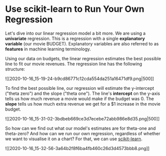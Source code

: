 # Use scikit-learn to Run Your Own Regression

Let's dive into our linear regression model a bit more. We are using a **univariate** regression. This is a regression with a single **explanatory variable** (our movie BUDGET). Explanatory variables are also referred to as **features** in machine learning terminology.

Using our data on budgets, the linear regression estimates the best possible line to fit our movie revenues. The regression line has the following structure:

![[2020-10-16_15-19-24-b9cd86771c12cda554da251a16471df9.png|500]]

To find the best possible line, our regression will estimate the y-intercept ("theta zero") and the slope ("theta one"). The line's **intercept** on the y-axis tells us how much revenue a movie would make if the budget was 0. The **slope** tells us how much extra revenue we get for a $1 increase in the movie budget.

![[2020-10-16_15-31-02-3bdbeb669ce3d7ecebe72abb986e8d35.png|500]]

So how can we find out what our model's estimates are for theta-one and theta-zero? And how can we run our own regression, regardless of whether we want to visualise it on a chart? For that, we can use [scikit-learn](https://scikit-learn.org/stable/).

![[2020-10-16_15-32-56-3a64b2f8f6ba4fb460c26d3d4573bbb8.png]]

